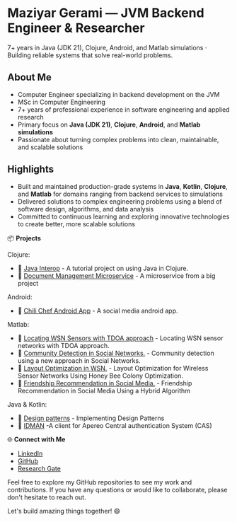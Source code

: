 # Maziyar Gerami — JVM Backend Engineer & Researcher  
7+ years in Java (JDK 21), Clojure, Android, and Matlab simulations · Building reliable systems that solve real-world problems.

## About Me
- Computer Engineer specializing in backend development on the JVM
- MSc in Computer Engineering
- 7+ years of professional experience in software engineering and applied research
- Primary focus on **Java (JDK 21)**, **Clojure**, **Android**, and **Matlab simulations**
- Passionate about turning complex problems into clean, maintainable, and scalable solutions


## Highlights
- Built and maintained production-grade systems in **Java**, **Kotlin**, **Clojure**, and **Matlab** for domains ranging from backend services to simulations  
- Delivered solutions to complex engineering problems using a blend of software design, algorithms, and data analysis  
- Committed to continuous learning and exploring innovative technologies to create better, more scalable solutions  


📦 **Projects**

Clojure:
- 📂 [Java Interop](https://github.com/maziyar-gerami/JavaIntrop) - A tutorial project on using Java in Clojure.
- 📂 [Document Management Microservice](https://github.com/maziyar-gerami/ClojureDocumentManagement) - A microservice from a big project

Android:
- 📂 [Chili Chef Android App](https://github.com/maziyar-gerami/ChiliChef) - A social media android app.

Matlab:
- 📂 [Locating WSN Sensors with TDOA approach](https://github.com/maziyar-gerami/LocatingWSNTDOA) - Locating WSN sensor networks with TDOA approach.
- 📂 [Community Detection in Social Networks.](https://github.com/maziyar-gerami/CommunityDetecion) - Community detection using a new approach in Social Networks.
- 📂 [Layout Optimization in WSN.](https://github.com/maziyar-gerami/LayoutOptimiztionWSN) - Layout Optimization for Wireless Sensor Networks Using Honey Bee Colony Optimization.
- 📂 [Friendship Recommendation in Social Media.](https://github.com/maziyar-gerami/friendship-recommendation) - Friendship Recommendation in Social Media Using a Hybrid Algorithm
  
Java & Kotlin:
- 📂 [Design patterns](https://github.com/maziyar-gerami/DesignPatterns) - Implementing Design Patterns
- 📂 [IDMAN](https://github.com/maziyar-gerami/IDMAN) -A client for Apereo Central authentication System (CAS)



🌐 **Connect with Me**
- [LinkedIn](https://www.linkedin.com/in/maziyar-gerami)
- [GitHub](https://github.com/maziyar-gerami)
- [Research Gate](https://www.researchgate.net/profile/Maziyar-Gerami)


Feel free to explore my GitHub repositories to see my work and contributions. If you have any questions or would like to collaborate, please don't hesitate to reach out.

Let's build amazing things together! 😄

